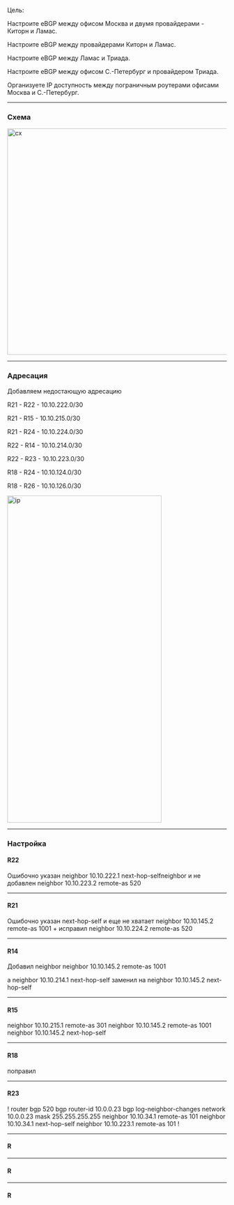 Цель: 

Настроите eBGP между офисом Москва и двумя провайдерами - Киторн и Ламас.

Настроите eBGP между провайдерами Киторн и Ламас.

Настроите eBGP между Ламас и Триада.

Настроите eBGP между офисом С.-Петербург и провайдером Триада.

Организуете IP доступность между пограничным роутерами офисами Москва и С.-Петербург.


---
### Схема

<img width="1413" height="519" alt="сх" src="https://github.com/user-attachments/assets/0c0c08e1-95b2-4f25-82a0-b1b48048179e" />


---
### Адресация

Добавляем недостающую адресацию 

R21 - R22 - 10.10.222.0/30

R21 - R15 - 10.10.215.0/30

R21 - R24 - 10.10.224.0/30

R22 - R14 - 10.10.214.0/30

R22 - R23 - 10.10.223.0/30

R18 - R24 - 10.10.124.0/30

R18 - R26 - 10.10.126.0/30

<img width="354" height="750" alt="ip" src="https://github.com/user-attachments/assets/8e6a558a-8e8c-4cbb-b496-d79abb3c867f" />


---
### Настройка 


#### R22 

Ошибочно указан neighbor 10.10.222.1 next-hop-selfneighbor и не добавлен 
neighbor 10.10.223.2 remote-as 520



---
#### R21

Ошибочно указан next-hop-self и еще не хватает neighbor 10.10.145.2 remote-as 1001 + исправил neighbor 10.10.224.2 remote-as 520




---
#### R14

Добавил neighbor neighbor 10.10.145.2 remote-as 1001

а neighbor 10.10.214.1 next-hop-self заменил на neighbor 10.10.145.2 next-hop-self




---
#### R15

neighbor 10.10.215.1 remote-as 301
neighbor 10.10.145.2 remote-as 1001
neighbor 10.10.145.2 next-hop-self





---
#### R18

поправил





---
#### R23

!
router bgp 520
 bgp router-id 10.0.0.23
 bgp log-neighbor-changes
 network 10.0.0.23 mask 255.255.255.255
 neighbor 10.10.34.1 remote-as 101
 neighbor 10.10.34.1 next-hop-self
 neighbor 10.10.223.1 remote-as 101
!




---
#### R





---
#### R





---
#### R

